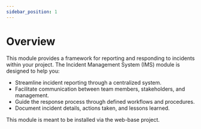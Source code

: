 ```yaml
---
sidebar_position: 1
---
```


# Overview

This module provides a framework for reporting and responding to incidents within your project. The Incident Management System (IMS) module is designed to help you:

-   Streamline incident reporting through a centralized system.
-   Facilitate communication between team members, stakeholders, and management.
-   Guide the response process through defined workflows and procedures.
-   Document incident details, actions taken, and lessons learned.

This module is meant to be installed via the web-base project.
